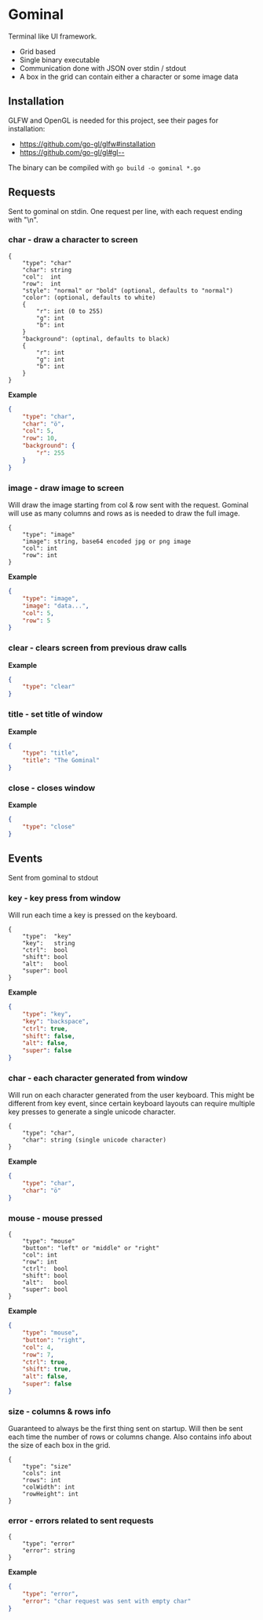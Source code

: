 # Gominal

Terminal like UI framework. 
* Grid based
* Single binary executable
* Communication done with JSON over stdin / stdout
* A box in the grid can contain either a character or some image data

## Installation
GLFW and OpenGL is needed for this project, see their pages for installation:
 * https://github.com/go-gl/glfw#installation 
 * https://github.com/go-gl/gl#gl--

The binary can be compiled with
`go build -o gominal *.go`

## Requests

Sent to gominal on stdin. One request per line, with each request ending with "\n". 

### char - draw a character to screen

```
{
    "type": "char"
    "char": string
    "col":  int
    "row":  int
    "style": "normal" or "bold" (optional, defaults to "normal")
    "color": (optional, defaults to white)
    {
        "r": int (0 to 255)
        "g": int
        "b": int
    } 
    "background": (optinal, defaults to black)
    {
        "r": int
        "g": int
        "b": int
    }
}
```

**Example**

```json
{
    "type": "char",
    "char": "ö",
    "col": 5,
    "row": 10,
    "background": {
        "r": 255
    }
}
```


### image - draw image to screen
Will draw the image starting from col & row sent with the request. Gominal will use as many columns and rows as
is needed to draw the full image.

```
{
    "type": "image"
    "image": string, base64 encoded jpg or png image
    "col": int
    "row": int
}
```

**Example**
```json
{
    "type": "image",
    "image": "data...",
    "col": 5,
    "row": 5
}
```

### clear - clears screen from previous draw calls
**Example**

```json
{
    "type": "clear"
}
```

### title - set title of window
**Example**

```json
{
    "type": "title",
    "title": "The Gominal"
}
```

### close - closes window
**Example**

```json
{
    "type": "close"
}
```


## Events

Sent from gominal to stdout

### key - key press from window
Will run each time a key is pressed on the keyboard.

```
{
    "type":  "key"
    "key":   string
    "ctrl":  bool
    "shift": bool
    "alt":   bool
    "super": bool
}
```

**Example**

```json
{
    "type": "key",
    "key": "backspace",
    "ctrl": true,
    "shift": false,
    "alt": false,
    "super": false
}
```

### char - each character generated from window
Will run on each character generated from the user keyboard. 
This might be different from key event, since certain keyboard layouts can require 
multiple key presses to generate a single unicode character.

```
{
    "type": "char",
    "char": string (single unicode character)
}
```

**Example**
```json
{
    "type": "char",
    "char": "ö"
}
```

### mouse - mouse pressed
```
{
    "type": "mouse"
    "button": "left" or "middle" or "right"
    "col": int
    "row": int
    "ctrl":  bool
    "shift": bool
    "alt":   bool
    "super": bool
}
```

**Example**
```json
{
    "type": "mouse",
    "button": "right",
    "col": 4,
    "row": 7,
    "ctrl": true,
    "shift": true,  
    "alt": false,
    "super": false
}
```

### size - columns & rows info
Guaranteed to always be the first thing sent on startup. Will then be sent each time the number of rows or columns change.
Also contains info about the size of each box in the grid.

```
{
    "type": "size"
    "cols": int
    "rows": int
    "colWidth": int
    "rowHeight": int
}
```

### error - errors related to sent requests
```
{
    "type": "error"
    "error": string
}
```

**Example**
```json
{
    "type": "error",
    "error": "char request was sent with empty char"
}
```
